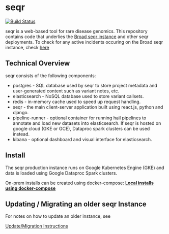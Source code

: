 
seqr
====
[![Build Status](https://travis-ci.com/ssadedin/seqr.svg?branch=master)](https://travis-ci.com/ssadedin/seqr)

seqr is a web-based tool for rare disease genomics.
This repository contains code that underlies the [Broad seqr instance](http://seqr.broadinstitute.org) and other seqr deployments. To check for any active incidents occuring on the Broad seqr instance, check [here](/INCIDENTS.md)

## Technical Overview

seqr consists of the following components:
- postgres - SQL database used by seqr to store project metadata and user-generated content such as variant notes, etc.
- elasticsearch - NoSQL database used to store variant callsets.
- redis - in-memory cache used to speed up request handling.
- seqr - the main client-server application built using react.js, python and django.
- pipeline-runner - optional container for running hail pipelines to annotate and load new datasets into elasticsearch. If seqr is hosted on google cloud (GKE or GCE), Dataproc spark clusters can be used instead.
- kibana - optional dashboard and visual interface for elasticsearch.

## Install

The seqr production instance runs on Google Kubernetes Engine (GKE) and data is loaded using Google Dataproc Spark clusters.

On-prem installs can be created using docker-compose:
**[Local installs using docker-compose](deploy/LOCAL_INSTALL.md)**


## Updating / Migrating an older seqr Instance

For notes on how to update an older instance, see

[Update/Migration Instructions](deploy/MIGRATE.md)
